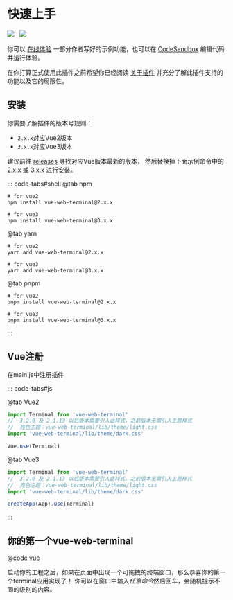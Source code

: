 # 快速上手
<img src="https://shields.io/github/package-json/v/tzfun/vue-web-terminal/vue2" style="margin-right: 8px;">
<img src="https://shields.io/github/package-json/v/tzfun/vue-web-terminal/vue3" style="margin-right: 8px;">

你可以 [在线体验](./demo.md) 一部分作者写好的示例功能，也可以在 [CodeSandbox][Online Demo CodeSandbox] 编辑代码并运行体验。

在你打算正式使用此插件之前希望你已经阅读 [关于插件](./about.md) 并充分了解此插件支持的功能以及它的局限性。

## 安装

你需要了解插件的版本号规则：
- `2.x.x`对应Vue2版本
- `3.x.x`对应Vue3版本

建议前往 [releases][Github Releases] 寻找对应Vue版本最新的版本，
然后替换掉下面示例命令中的 2.x.x 或 3.x.x 进行安装。

::: code-tabs#shell
@tab npm

```shell
# for vue2
npm install vue-web-terminal@2.x.x

# for vue3
npm install vue-web-terminal@3.x.x
```

@tab yarn

```shell
# for vue2
yarn add vue-web-terminal@2.x.x

# for vue3
yarn add vue-web-terminal@3.x.x
```

@tab pnpm

```shell
# for vue2
pnpm install vue-web-terminal@2.x.x

# for vue3
pnpm install vue-web-terminal@3.x.x
```

:::

## Vue注册

在main.js中注册插件

::: code-tabs#js

@tab Vue2

```js
import Terminal from 'vue-web-terminal'
//  3.2.0 及 2.1.13 以后版本需要引入此样式，之前版本无需引入主题样式
//  亮色主题：vue-web-terminal/lib/theme/light.css
import 'vue-web-terminal/lib/theme/dark.css'

Vue.use(Terminal)
```

@tab Vue3

```js
import Terminal from 'vue-web-terminal'
//  3.2.0 及 2.1.13 以后版本需要引入此样式，之前版本无需引入主题样式
//  亮色主题：vue-web-terminal/lib/theme/light.css
import 'vue-web-terminal/lib/theme/dark.css'

createApp(App).use(Terminal)
```
:::

## 你的第一个vue-web-terminal

@[code vue](@src/examples/First.vue)

启动你的工程之后，如果在页面中出现一个可拖拽的终端窗口，那么恭喜你的第一个terminal应用实现了！
你可以在窗口中输入*任意命令*然后回车，会随机提示不同的级别的内容。

[Online Demo CodeSandbox]: https://codesandbox.io/s/silly-scooby-l8wk9b
[Github Releases]: https://github.com/tzfun/vue-web-terminal/releases

<CommentService></CommentService>